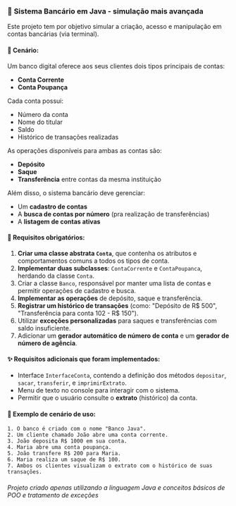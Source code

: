### 📘 **Sistema Bancário em Java - simulação mais avançada**

Este projeto tem por objetivo simular a criação, acesso e manipulação em contas bancárias (via terminal).

#### 🏦 Cenário:

Um banco digital oferece aos seus clientes dois tipos principais de contas:

* **Conta Corrente**
* **Conta Poupança**

Cada conta possui:

* Número da conta
* Nome do titular
* Saldo
* Histórico de transações realizadas

As operações disponíveis para ambas as contas são:

* **Depósito**
* **Saque**
* **Transferência** entre contas da mesma instituição

Além disso, o sistema bancário deve gerenciar:

* Um **cadastro de contas**
* A **busca de contas por número** (pra realização de transferências)
* A **listagem de contas ativas**

#### 📌 Requisitos obrigatórios:

1. **Criar uma classe abstrata `Conta`**, que contenha os atributos e comportamentos comuns a todos os tipos de conta.
2. **Implementar duas subclasses**: `ContaCorrente` e `ContaPoupanca`, herdando da classe `Conta`.
3. Criar a classe `Banco`, responsável por manter uma lista de contas e permitir operações de cadastro e busca.
4. **Implementar as operações** de depósito, saque e transferência.
5. **Registrar um histórico de transações** (como: "Depósito de R\$ 500", "Transferência para conta 102 - R\$ 150").
6. Utilizar **exceções personalizadas** para saques e transferências com saldo insuficiente.
7. Adicionar um **gerador automático de número de conta** e um **gerador de número de agência**.

#### ✨ Requisitos adicionais que foram implementados:

* Interface `InterfaceConta`, contendo a definição dos métodos `depositar`, `sacar`, `transferir`, e `imprimirExtrato`.
* Menu de texto no console para interagir com o sistema.
* Permitir que o usuário consulte o **extrato** (histórico) da conta.

#### 🧪 Exemplo de cenário de uso:

```text
1. O banco é criado com o nome "Banco Java".
2. Um cliente chamado João abre uma conta corrente.
3. João deposita R$ 1000 em sua conta.
4. Maria abre uma conta poupança.
5. João transfere R$ 200 para Maria.
6. Maria realiza um saque de R$ 100.
7. Ambos os clientes visualizam o extrato com o histórico de suas transações.
```

###### Projeto criado apenas utilizando a linguagem Java e conceitos básicos de POO e tratamento de exceções